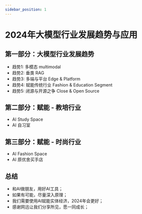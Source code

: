 ```yaml
---
sidebar_position: 1
---
```


# 2024年大模型行业发展趋势与应用

## 第一部分：大模型行业发展趋势
* 趋势1: 多模态 multimodal
* 趋势2: 垂类 RAG
* 趋势3: 多端与平台 Edge & Platform
* 趋势4: 赋能传统行业 Fashion & Education Segment
* 趋势5: 闭源与开源之争 Close & Open Source

## 第二部分：赋能 - 教培行业
* AI Study Space
* AI 自习室

## 第三部分：赋能 - 时尚行业
* AI Fashion Space
* AI 原优舍买手店

## 总结
* 和AI做朋友，用好AI工具；
* 如果有可能，尽量深入原理；
* 我们需要使用AI赋能实体经济，2024年会更好；
* 感谢网迅让我们分享所见，愿一同成长；